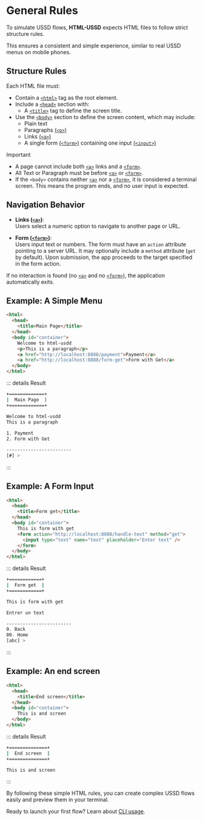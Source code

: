 # General Rules

To simulate USSD flows, **HTML-USSD** expects HTML files to follow strict structure rules.

This ensures a consistent and simple experience, similar to real USSD menus on mobile phones.

## Structure Rules

Each HTML file must:

- Contain a [`<html>`](./tags/html-tag) tag as the root element.
- Include a [`<head>`](./tags/head-tag)  section with:
  - A [`<title>`](./tags/title-tag.md) tag to define the screen title.
- Use the [`<body>`](./tags/body-tag)  section to define the screen content, which may include:
  - Plain text
  - Paragraphs [(`<p>`)](./tags/p-tag) 
  - Links [(`<a>`)](./tags/a-tag) 
  - A single form [(`<form>`)](./tags/form-tag)  containing one input [(`<input>`)](./tags/input-tag) 

> [!IMPORTANT]
>
> - A page cannot include both [`<a>`](./tags/a-tag) links and a [`<form>`](./tags/form-tag).
> - All Text or Paragraph must be before [`<a>`](./tags/a-tag) or [`<form>`](./tags/form-tag).
> - If the `<body>` contains neither [`<a>`](./tags/a-tag) nor a [`<form>`](./tags/form-tag), it is considered a terminal screen. This means the program ends, and no user input is expected.

## Navigation Behavior

- **Links ([`<a>`](./tags/a-tag))**:  
  Users select a numeric option to navigate to another page or URL.

- **Form ([`<form>`](./tags/form-tag))**:  
  Users input text or numbers. The form must have an `action` attribute pointing to a server URL. It may optionally include a `method` attribute (`get` by default). Upon submission, the app proceeds to the target specified in the form action.

If no interaction is found (no [`<a>`](./tags/a-tag) and no [`<form>`](./tags/form-tag)), the application automatically exits.

## Example: A Simple Menu

```html
<html>
  <head>
    <title>Main Page</title>
  </head>
  <body id="container">
    Welcome to html-usdd
    <p>This is a paragraph</p>
    <a href="http://localhost:8888/payment">Payment</a>
    <a href="http://localhost:8888/form-get">Form with Get</a>
  </body>
</html>
```

::: details Result

```bash
+=============+
|  Main Page  |
+=============+

Welcome to html-usdd
This is a paragraph
    
1. Payment
2. Form with Get

------------------------
[#] > 
```

:::

## Example: A Form Input

```html
<html>
  <head>
    <title>Form get</title>
  </head>
  <body id="container">
    This is form with get
    <form action="http://localhost:8888/handle-text" method="get">
      <input type="text" name="text" placeholder="Enter text" />
    </form>
  </body>
</html>

```

::: details Result

```bash
+============+
|  Form get  |
+============+

This is form with get

Entrer un text

------------------------
0. Back
00. Home
[abc] > 
```

:::

## Example: An end screen

```html
<html>
  <head>
    <title>End screen</title>
  </head>
  <body id="container">
    This is and screen
  </body>
</html>

```

::: details Result

```bash
+==============+
|  End screen  |
+==============+

This is and screen
```

:::

By following these simple HTML rules, you can create complex USSD flows easily and preview them in your terminal.

Ready to launch your first flow? Learn about [CLI usage](./index).
